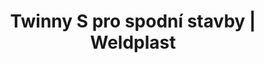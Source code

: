 ---
Link: "file:/Users/vinayakpatel/Downloads/www.weldplast.cz/twinny-s-pro-spodni-stavby23"
product_name: "TWINNY S pro spodní stavbypřevod 144:1, 6m/min, 230 V / 2900 W, kola 50 mm ocel špičatá, se zkušebním"
product_id: "Obj. číslo:128.808"
title: "Twinny S pro spodní stavby | Weldplast"
product_desc: "AKCE - při koupi tohoto automatu dostanete prodlužovací přívod zdarmaLehký svařovací automat Leister TWINNY S je optimalizován pro svařování nad hlavou. Ideální pro tenké materiály používané v pozemním stavbách a tunelech. Snadno vyměnitelné kombinované klíny jsou k dispozici se zkušebním kanálem i bez něj.Jednoduchá obsluhaNízká hmotnostVysoká rychlost svařováníPlynule nastavitelná teplota a pohonHorkovzdušný systém umožňuje perfektní výsledky svařování i v náročných podmínkách"
product_specs: "Značka konformity, Značka schválení, Třída ochrany II, NapětíV~230, PříkonW2900, FrekvenceHz50 / 60, Max. teplota°C600, Rychlostm/min0,2 - 2,5 / 1,4 - 4, Svařovací tlakN1000 / 500, Úroveň hlučnosti LpAdB71, Rozměry (D x Š x V)mm350 x 390 x 270, Hmotnostkg6,5 - 6,9 (s kabelem 3 m), Druh certifikaceCCA"
product_downloads: "TWINNY S - manuál SK																								stáhnout																								, TWINNY S - manuál CZ																								stáhnout																								, TWINNY S - produktový list																								stáhnout																								"
href: "https://www.weldplast.cz/files/twinny-s-manual-sk.pdf, https://www.weldplast.cz/files/twinny-s-manual-sk.pdf, https://www.weldplast.cz/files/twinny-s-manual-cz.pdf, https://www.weldplast.cz/files/twinny-s-manual-cz.pdf, https://www.weldplast.cz/files/twinny-s-usb-produktovy-list-leister.pdf, https://www.weldplast.cz/files/twinny-s-usb-produktovy-list-leister.pdf"
accessories: "COMET USBklín 95 mm pro PE, 230 V / 1850 W, čelisti 50 mm ocelové ostré, se zkušebníTWINNY T USB pro spodní stavby230 V / 2300 W, kolo 50 mm ocel šičatá, se zkušebním kanálkem, dlouhý kombiCOMET USBklín 70 mm pro PE, 230 V / 1500 W, kola 50 mm ocel špičatá, se zkušebním kaCOMET USBklín 50mm, pro PE, 230V/1200W, kola 50mm ocel špičatá, se zkušebním kanálkeTWINNY S pro tunelypřevod 256:1, 230 V / 2900 W, kola 50 mm ocel špičatá, se zkušebním kanálkeTWINNY S pro spodní stavbypřevod 256:1, 230 V / 2900 W, kola 50 mm ocel spičatá, se zkušebním kanálkeTWINNY S pro spodní stavbypřevod 144:1, 230 V / 2900 W, kola 50 mm ocel špičatá, se zkušebním kanálkeTWINNY T pro spodní stavby230V/2300W, kola 50mm ocelová špičatá, bez zkušebního kanálku, dlouhý kombiTWINNY T pro tunely230 V / 2300 W, kola 50 mm ocelová špičatá, se zkušebním kanálkem, krátký kTWINNY T pro spodní stavby230 V / 2300 W, kola 50 mm ocelová špičatá, se zkušebním kanálkem, krátký kTWINNY T pro spodní stavby230 V / 2300 W, kola 50 mm ocelová špičatá, se zkušebním kanálkem, dlouhý kCOMETklín 50 mm pro PVC, 230 V / 1200 W, kola 50 mm ocelová špičatá, se zkušebníCOMETklín 50 mm pro PE, 230 V / 1200 W, kola 50 mm ocelová špičatá, se zkušebnímCOMETklín 70 mm pro PE, 230 V / 1500 W, kola 50 mm ocelová špičatá, se zkušebním"
similar_products: ""
---